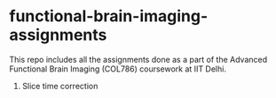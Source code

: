 # functional-brain-imaging-assignments
This repo includes all the assignments done as a part of the Advanced Functional Brain Imaging (COL786) coursework at IIT Delhi. 

1. Slice time correction

